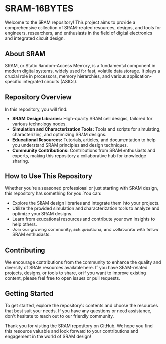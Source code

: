 # SRAM-16BYTES

Welcome to the SRAM repository! This project aims to provide a comprehensive collection of SRAM-related resources, designs, and tools for engineers, researchers, and enthusiasts in the field of digital electronics and integrated circuit design.

## About SRAM

SRAM, or Static Random-Access Memory, is a fundamental component in modern digital systems, widely used for fast, volatile data storage. It plays a crucial role in processors, memory hierarchies, and various application-specific integrated circuits (ASICs).

## Repository Overview

In this repository, you will find:

- **SRAM Design Libraries:** High-quality SRAM cell designs, tailored for various technology nodes.
- **Simulation and Characterization Tools:** Tools and scripts for simulating, characterizing, and optimizing SRAM designs.
- **Educational Resources:** Tutorials, articles, and documentation to help you understand SRAM principles and design techniques.
- **Community Contributions:** Contributions from SRAM enthusiasts and experts, making this repository a collaborative hub for knowledge sharing.

## How to Use This Repository

Whether you're a seasoned professional or just starting with SRAM design, this repository has something for you. You can:

- Explore the SRAM design libraries and integrate them into your projects.
- Utilize the provided simulation and characterization tools to analyze and optimize your SRAM designs.
- Learn from educational resources and contribute your own insights to help others.
- Join our growing community, ask questions, and collaborate with fellow SRAM enthusiasts.

## Contributing

We encourage contributions from the community to enhance the quality and diversity of SRAM resources available here. If you have SRAM-related projects, designs, or tools to share, or if you want to improve existing content, please feel free to open issues or pull requests.

## Getting Started

To get started, explore the repository's contents and choose the resources that best suit your needs. If you have any questions or need assistance, don't hesitate to reach out to our friendly community.

Thank you for visiting the SRAM repository on GitHub. We hope you find this resource valuable and look forward to your contributions and engagement in the world of SRAM design!
